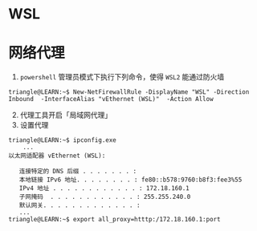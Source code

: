 # WSL

# 网络代理

1. `powershell` 管理员模式下执行下列命令，使得 `WSL2` 能通过防火墙

```term
triangle@LEARN:~$ New-NetFirewallRule -DisplayName "WSL" -Direction Inbound  -InterfaceAlias "vEthernet (WSL)"  -Action Allow
```

2. 代理工具开启「局域网代理」
3. 设置代理

```term
triangle@LEARN:~$ ipconfig.exe
    ...
以太网适配器 vEthernet (WSL):

   连接特定的 DNS 后缀 . . . . . . . :
   本地链接 IPv6 地址. . . . . . . . : fe80::b578:9760:b8f3:fee3%55
   IPv4 地址 . . . . . . . . . . . . : 172.18.160.1
   子网掩码  . . . . . . . . . . . . : 255.255.240.0
   默认网关. . . . . . . . . . . . . :
   ...
triangle@LEARN:~$ export all_proxy=htttp:/172.18.160.1:port
```


